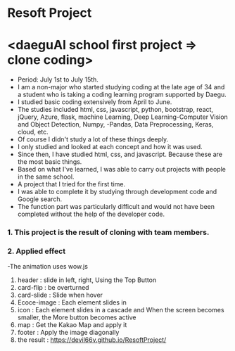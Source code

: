 # Resoft Project
# <daeguAI school first project => clone coding><br/>
- Period: July 1st to July 15th.<br/>
- I am a non-major who started studying coding at the late age of 34 and a student who is taking a coding learning program supported by Daegu.<br/>
- I studied basic coding extensively from April to June.<br/>
- The studies included html, css, javascript, python, bootstrap, react, jQuery, Azure, flask, machine Learning, Deep Learning-Computer Vision and Object Detection, Numpy, -Pandas, Data Preprocessing, Keras, cloud, etc.<br/>
- Of course I didn't study a lot of these things deeply.<br/>
- I only studied and looked at each concept and how it was used.<br/>
- Since then, I have studied html, css, and javascript. Because these are the most basic things.<br/>
- Based on what I've learned, I was able to carry out projects with people in the same school.<br/>
- A project that I tried for the first time.<br/>
- I was able to complete it by studying through development code and Google search.<br/>
- The function part was particularly difficult and would not have been completed without the help of the developer code.<br/>

### 1. This project is the result of cloning with team members.
### 2. Applied effect
-The animation uses wow.js<br/>
1. header : slide in left, right, Using the Top Button<br/>
2. card-flip : be overturned<br/>
3. card-slide : Slide when hover<br/>
4. Ecoce-image : Each element slides in<br/>
5. icon : Each element slides in a cascade and When the screen becomes smaller, the More button becomes active<br/>
6. map : Get the Kakao Map and apply it<br/>
7. footer : Apply the image diagonally<br/>
8. the result : https://devil66v.github.io/ResoftProject/

